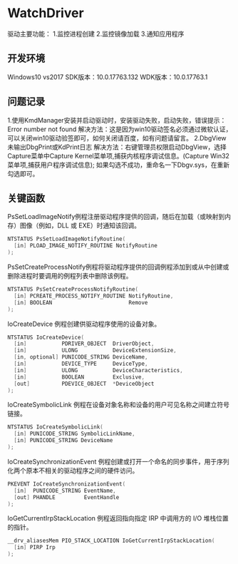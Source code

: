 # WatchDriver
驱动主要功能：
1.监控进程创建
2.监控镜像加载
3.通知应用程序

## 开发环境

Windows10 vs2017 SDK版本：10.0.17763.132 WDK版本：10.0.17763.1

## 问题记录
1.使用KmdManager安装并启动驱动时，安装驱动失败，启动失败，错误提示：Error number not found 解决方法：这是因为win10驱动签名必须通过微软认证，可以关闭win10驱动验签即可，如何关闭请百度，如有问题请留言。
2.DbgView未输出DbgPrint或KdPrint日志 解决方法：右键管理员权限启动DbgView，选择Capture菜单中Capture Kernel菜单项,捕获内核程序调试信息。(Capture Win32菜单项,捕获用户程序调试信息); 如果勾选不成功，重命名一下Dbgv.sys，在重新勾选即可。

## 关键函数
PsSetLoadImageNotify例程注册驱动程序提供的回调，随后在加载（或映射到内存）图像（例如，DLL 或 EXE）时通知该回调。
```c
NTSTATUS PsSetLoadImageNotifyRoutine(
  [in] PLOAD_IMAGE_NOTIFY_ROUTINE NotifyRoutine
);
```

PsSetCreateProcessNotify例程将驱动程序提供的回调例程添加到或从中创建或删除进程时要调用的例程列表中删除该例程。
```c
NTSTATUS PsSetCreateProcessNotifyRoutine(
  [in] PCREATE_PROCESS_NOTIFY_ROUTINE NotifyRoutine,
  [in] BOOLEAN                        Remove
);
```

IoCreateDevice 例程创建供驱动程序使用的设备对象。
```c
NTSTATUS IoCreateDevice(
  [in]           PDRIVER_OBJECT  DriverObject,
  [in]           ULONG           DeviceExtensionSize,
  [in, optional] PUNICODE_STRING DeviceName,
  [in]           DEVICE_TYPE     DeviceType,
  [in]           ULONG           DeviceCharacteristics,
  [in]           BOOLEAN         Exclusive,
  [out]          PDEVICE_OBJECT  *DeviceObject
);
```

IoCreateSymbolicLink 例程在设备对象名称和设备的用户可见名称之间建立符号链接。
```c
NTSTATUS IoCreateSymbolicLink(
  [in] PUNICODE_STRING SymbolicLinkName,
  [in] PUNICODE_STRING DeviceName
);
```

IoCreateSynchronizationEvent 例程创建或打开一个命名的同步事件，用于序列化两个原本不相关的驱动程序之间的硬件访问。
```c
PKEVENT IoCreateSynchronizationEvent(
  [in]  PUNICODE_STRING EventName,
  [out] PHANDLE         EventHandle
);
```

IoGetCurrentIrpStackLocation 例程返回指向指定 IRP 中调用方的 I/O 堆栈位置的指针。
```c
__drv_aliasesMem PIO_STACK_LOCATION IoGetCurrentIrpStackLocation(
  [in] PIRP Irp
);
```